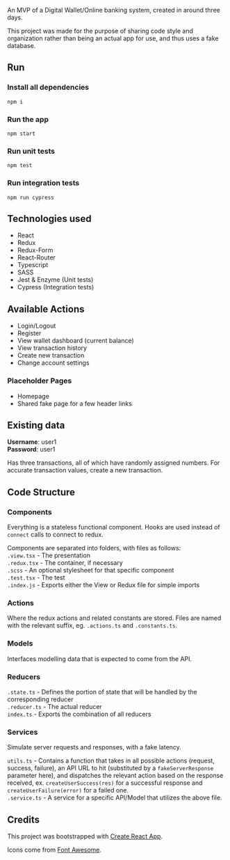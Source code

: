 An MVP of a Digital Wallet/Online banking system, created in around three days.

This project was made for the purpose of sharing code style and organization rather than being an actual app for use, and thus uses a fake database.

## Run

### Install all dependencies
`npm i`

### Run the app
`npm start`

### Run unit tests
`npm test`

### Run integration tests
`npm run cypress`

## Technologies used

- React
- Redux
- Redux-Form
- React-Router
- Typescript
- SASS
- Jest & Enzyme (Unit tests)
- Cypress (Integration tests)

## Available Actions

- Login/Logout
- Register
- View wallet dashboard (current balance)
- View transaction history
- Create new transaction
- Change account settings

### Placeholder Pages

- Homepage
- Shared fake page for a few header links

## Existing data

**Username**: user1  
**Password**: user1

Has three transactions, all of which have randomly assigned numbers. For accurate transaction values, create a new transaction.

## Code Structure

### Components

Everything is a stateless functional component. Hooks are used instead of `connect` calls to connect to redux.

Components are separated into folders, with files as follows:  
`.view.tsx` - The presentation  
`.redux.tsx` -  The container, if necessary  
`.scss` - An optional stylesheet for that specific component  
`.test.tsx` - The test   
`.index.js` - Exports either the View or Redux file for simple imports

### Actions

Where the redux actions and related constants are stored. Files are named with the relevant suffix, eg. `.actions.ts` and `.constants.ts`.

### Models

Interfaces modelling data that is expected to come from the API.

### Reducers

`.state.ts` - Defines the portion of state that will be handled by the corresponding reducer  
`.reducer.ts` - The actual reducer  
`index.ts` - Exports the combination of all reducers

### Services

Simulate server requests and responses, with a fake latency.

`utils.ts` - Contains a function that takes in all possible actions (request, success, failure), an API URL to hit (substituted by a `fakeServerResponse` parameter here), and dispatches the relevant action based on the response received, ex. `createUserSuccess(res)` for a successful response and `createUserFailure(error)` for a failed one.  
`.service.ts` - A service for a specific API/Model that utilizes the above file.

## Credits

This project was bootstrapped with [Create React App](https://github.com/facebook/create-react-app).

Icons come from [Font Awesome](https://github.com/FortAwesome/react-fontawesome).